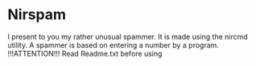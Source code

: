 # Nirspam
 I present to you my rather unusual spammer. It is made using the nircmd utility. A spammer is based on entering a number by a program.
 !!!ATTENTION!!!
 Read Readme.txt before using
